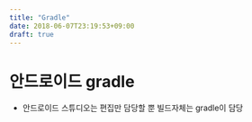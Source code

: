 ```yaml
---
title: "Gradle"
date: 2018-06-07T23:19:53+09:00
draft: true
---
```


# 안드로이드 gradle

* 안드로이드 스튜디오는 편집만 담당할 뿐 빌드자체는 gradle이 담당